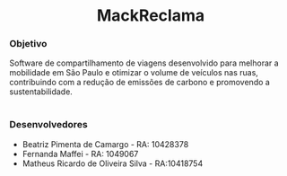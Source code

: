 <!-- ![Inserir um subtítulo](https://github.com/ShareTrack/projetoJava/assets/143849811/7f0d82d7-1758-49a4-ba77-eb00cb73e33d) -->
<h1 align="center"> MackReclama </h1>
<h3> Objetivo </h3>
<p> Software de compartilhamento de viagens desenvolvido para melhorar a mobilidade em São Paulo e otimizar o volume de veículos nas ruas, contribuindo com a redução de emissões de carbono e promovendo a sustentabilidade. 
  <br/>
  <br/>
<h3> Desenvolvedores </h3>
<ul>
  <li>Beatriz Pimenta de Camargo - RA: 10428378</li>
  <li> Fernanda Maffei - RA: 1049067 </li>
  <li> Matheus Ricardo de Oliveira Silva - RA:10418754 </li>
</ul>


